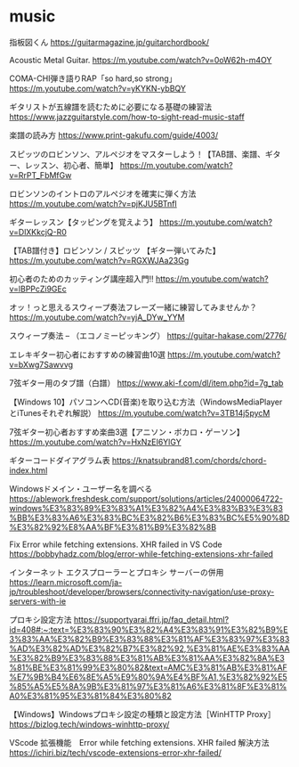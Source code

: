 # music
指板図くん
https://guitarmagazine.jp/guitarchordbook/

Acoustic Metal Guitar.
https://m.youtube.com/watch?v=0oW62h-m4OY

COMA-CHI弾き語りRAP「so hard,so strong」
https://m.youtube.com/watch?v=yKYKN-ybBQY

ギタリストが五線譜を読むために必要になる基礎の練習法
https://www.jazzguitarstyle.com/how-to-sight-read-music-staff

楽譜の読み方
https://www.print-gakufu.com/guide/4003/

スピッツのロビンソン、アルペジオをマスターしよう！【TAB譜、楽譜、ギター、レッスン、初心者、簡単】
https://m.youtube.com/watch?v=RrPT_FbMfGw

ロビンソンのイントロのアルペジオを確実に弾く方法
https://m.youtube.com/watch?v=pjKJU5BTnfI

ギターレッスン【タッピングを覚えよう】
https://m.youtube.com/watch?v=DlXKkcjQ-R0

【TAB譜付き】ロビンソン / スピッツ 【ギター弾いてみた】
https://m.youtube.com/watch?v=RGXWJAa23Gg

初心者のためのカッティング講座超入門!!
https://m.youtube.com/watch?v=lBPPcZi9GEc

オッ！っと思えるスウィープ奏法フレーズ一緒に練習してみませんか？
https://m.youtube.com/watch?v=yjA_DYw_YYM

スウィープ奏法 – （エコノミーピッキング）
https://guitar-hakase.com/2776/

エレキギター初心者におすすめの練習曲10選
https://m.youtube.com/watch?v=bXwg7Sawvvg

7弦ギター用のタブ譜（白譜）
https://www.aki-f.com/dl/item.php?id=7g_tab

【Windows 10】パソコンへCD(音楽)を取り込む方法（WindowsMediaPlayerとiTunesそれぞれ解説）
https://m.youtube.com/watch?v=3TB14j5pycM

7弦ギター初心者おすすめ楽曲3選【アニソン・ボカロ・ゲーソン】
https://m.youtube.com/watch?v=HxNzEI6YlGY

ギターコードダイアグラム表
https://knatsubrand81.com/chords/chord-index.html

Windowsドメイン・ユーザー名を調べる
https://ablework.freshdesk.com/support/solutions/articles/24000064722-windows%E3%83%89%E3%83%A1%E3%82%A4%E3%83%B3%E3%83%BB%E3%83%A6%E3%83%BC%E3%82%B6%E3%83%BC%E5%90%8D%E3%82%92%E8%AA%BF%E3%81%B9%E3%82%8B

Fix Error while fetching extensions. XHR failed in VS Code
https://bobbyhadz.com/blog/error-while-fetching-extensions-xhr-failed

インターネット エクスプローラーとプロキシ サーバーの併用
https://learn.microsoft.com/ja-jp/troubleshoot/developer/browsers/connectivity-navigation/use-proxy-servers-with-ie

プロキシ設定方法
https://supportyarai.ffri.jp/faq_detail.html?id=408#:~:text=%E3%83%90%E3%82%A4%E3%83%91%E3%82%B9%E3%83%AA%E3%82%B9%E3%83%88%E3%81%AF%E3%83%97%E3%83%AD%E3%82%AD%E3%82%B7%E3%82%92,%E3%81%AE%E3%83%AA%E3%82%B9%E3%83%88%E3%81%AB%E3%81%AA%E3%82%8A%E3%81%BE%E3%81%99%E3%80%82&text=AMC%E3%81%AB%E3%81%AF%E7%9B%B4%E6%8E%A5%E9%80%9A%E4%BF%A1,%E3%82%92%E5%85%A5%E5%8A%9B%E3%81%97%E3%81%A6%E3%81%8F%E3%81%A0%E3%81%95%E3%81%84%E3%80%82

【Windows】Windowsプロキシ設定の種類と設定方法［WinHTTP Proxy］
https://bizlog.tech/windows-winhttp-proxy/

VScode 拡張機能　Error while fetching extensions. XHR failed 解決方法
https://ichiri.biz/tech/vscode-extensions-error-xhr-failed/
